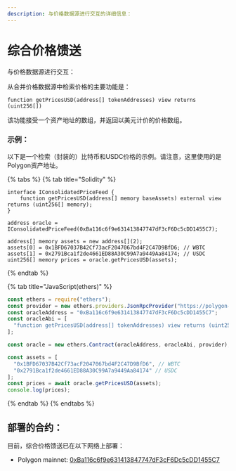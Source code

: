 ```yaml
---
description: 与价格数据源进行交互的详细信息：
---
```


# 综合价格馈送

与价格数据源进行交互：

从合并价格数据源中检索价格的主要功能是：

```
function getPricesUSD(address[] tokenAddresses) view returns (uint256[])
```

该功能接受一个资产地址的数组，并返回以美元计价的价格数组。

### 示例：

以下是一个检索（封装的）比特币和USDC价格的示例。请注意，这里使用的是Polygon资产地址。

{% tabs %}
{% tab title="Solidity" %}
```solidity
interface IConsolidatedPriceFeed {
    function getPricesUSD(address[] memory baseAssets) external view returns (uint256[] memory);
}

address oracle = IConsolidatedPriceFeed(0xBa116c6f9e631413847747dF3cF6Dc5cDD1455C7);

address[] memory assets = new address[](2);
assets[0] = 0x1BFD67037B42Cf73acF2047067bd4F2C47D9BfD6; // WBTC
assets[1] = 0x2791Bca1f2de4661ED88A30C99A7a9449Aa84174; // USDC
uint256[] memory prices = oracle.getPricesUSD(assets);
```
{% endtab %}

{% tab title="JavaScript(ethers)" %}
```javascript
const ethers = require("ethers");
const provider = new ethers.providers.JsonRpcProvider("https://polygon-rpc.com");
const oracleAddress = "0xBa116c6f9e631413847747dF3cF6Dc5cDD1455C7";
const oracleAbi = [
  "function getPricesUSD(address[] tokenAddresses) view returns (uint256[])"
];

const oracle = new ethers.Contract(oracleAddress, oracleAbi, provider);

const assets = [
  "0x1BFD67037B42Cf73acF2047067bd4F2C47D9BfD6", // WBTC
  "0x2791Bca1f2de4661ED88A30C99A7a9449Aa84174" // USDC
];
const prices = await oracle.getPricesUSD(assets);
console.log(prices);
```
{% endtab %}
{% endtabs %}

## 部署的合约：

目前，综合价格馈送已在以下网络上部署：

* Polygon mainnet: [0xBa116c6f9e631413847747dF3cF6Dc5cDD1455C7](https://polygonscan.com/address/0xBa116c6f9e631413847747dF3cF6Dc5cDD1455C7)
